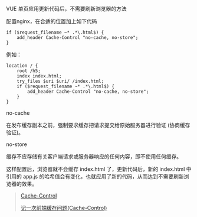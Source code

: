 VUE 单页应用更新代码后，不需要刷新浏览器的方法

配置nginx，在合适的位置加上如下代码
```
if ($request_filename ~* .*\.html$) {
    add_header Cache-Control "no-cache, no-store";
}
```

例如：
```
location / {
    root /h5;
    index index.html;
    try_files $uri $uri/ /index.html;
    if ($request_filename ~* .*\.html$) {
        add_header Cache-Control "no-cache, no-store";
    }
}
```

no-cache

在发布缓存副本之前，强制要求缓存把请求提交给原始服务器进行验证 (协商缓存验证)。

no-store

缓存不应存储有关客户端请求或服务器响应的任何内容，即不使用任何缓存。

这样配置后，浏览器就不会缓存 index.html 了，更新代码后，新的 index.html 中引用的 app.js 的哈希值会有变化，也就应用了新的代码，从而达到不需要刷新浏览器的效果。



> [Cache-Control](https://developer.mozilla.org/zh-CN/docs/Web/HTTP/Headers/Cache-Control ) 
>
> [记一次前端缓存问题(Cache-Control)](https://juejin.cn/post/7002836725600878605)